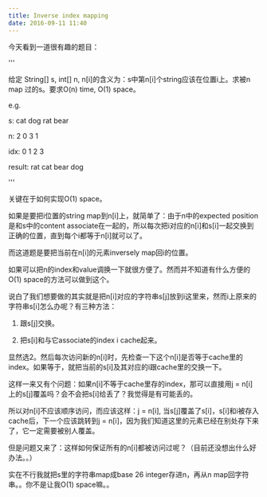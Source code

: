 ```yaml
---
title: Inverse index mapping
date: 2016-09-11 11:40
---
```


今天看到一道很有趣的题目：

'''

给定 String[] s, int[] n, n[i]的含义为：s中第n[i]个string应该在位置i上。求被n map 过的s。要求O(n) time, O(1) space。

e.g.

s:     cat  dog  rat  bear

n:      2    0    3    1

idx:    0    1    2    3

result:  rat  cat  bear  dog

'''

关键在于如何实现O(1) space。

如果是要把i位置的string map到n[i]上，就简单了：由于n中的expected position是和s中的content associate在一起的，所以每次把i对应的n[i]和s[i]一起交换到正确的位置，直到每个i都等于n[i]就可以了。

而这道题是要把当前在n[i]的元素inversely map回i的位置。

如果可以把n的index和value调换一下就很方便了。然而并不知道有什么方便的O(1) space的方法可以做到这个。

说白了我们想要做的其实就是把n[i]对应的字符串s[j]放到i这里来，然而i上原来的字符串s[i]怎么办呢？有三种方法：

1. 跟s[j]交换。

2. 把s[i]和与它associate的index i cache起来。

显然选2。然后每次访问新的n[i]时，先检查一下这个n[i]是否等于cache里的index。如果等于，就把当前的s[i]及其对应的i跟cache里的交换一下。

这样一来又有个问题：如果n[i]不等于cache里存的index，那可以直接用j = n[i]上的s[j]覆盖吗？会不会把s[i]给丢了？我觉得是有可能丢的。

所以对n[i]不应该顺序访问，而应该这样：j = n[i], 当s[j]覆盖了s[i]，s[i]和i被存入cache后，下一个应该跳转到j = n[i]，因为我们知道这里的元素已经在别处存下来了，它一定需要被别人覆盖。

但是问题又来了：这样如何保证所有的n[i]都被访问过呢？（目前还没想出什么好办法。。）

实在不行我就把s里的字符串map成base 26 integer存进n，再从n map回字符串。。你不是让我O(1) space嘛。。
